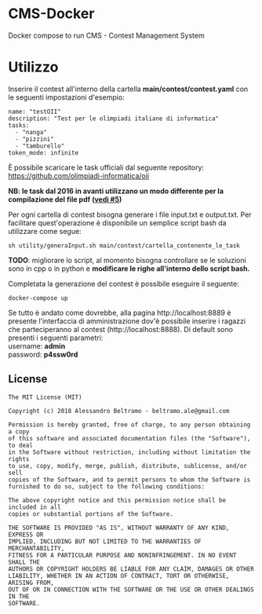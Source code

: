 # CMS-Docker
Docker compose to run CMS - Contest Management System

# Utilizzo
Inserire il contest all'interno della cartella **main/contest/contest.yaml** con le seguenti impostazioni d'esempio:
```
name: "testOII"
description: "Test per le olimpiadi italiane di informatica"
tasks:
  - "nanga"
  - "pizzini"
  - "tamburello"
token_mode: infinite
```
È possibile scaricare le task ufficiali dal seguente repository: https://github.com/olimpiadi-informatica/oii

**NB: le task dal 2016 in avanti utilizzano un modo differente per la compilazione del file pdf ([vedi #5](https://github.com/olimpiadi-informatica/oii/issues/5))**

Per ogni cartella di contest bisogna generare i file input.txt e output.txt. Per facilitare quest'operazione è disponibile un semplice script bash da utilizzare come segue: 
```
sh utility/generaInput.sh main/contest/cartella_contenente_le_task
```
**TODO**: migliorare lo script, al momento bisogna controllare se le soluzioni sono in cpp o in python e **modificare le righe all'interno dello script bash.**

Completata la generazione del contest è possibile eseguire il seguente:
```
docker-compose up
```
Se tutto è andato come dovrebbe, alla pagina http://localhost:8889 è presente l'interfaccia di amministrazione dov'è possibile inserire i ragazzi che parteciperanno al contest (http://localhost:8888). Di default sono presenti i seguenti parametri:  
username: **admin**  
password: **p4ssw0rd**

License
-------
	The MIT License (MIT)

	Copyright (c) 2018 Alessandro Beltramo - beltramo.ale@gmail.com

	Permission is hereby granted, free of charge, to any person obtaining a copy
	of this software and associated documentation files (the "Software"), to deal
	in the Software without restriction, including without limitation the rights
	to use, copy, modify, merge, publish, distribute, sublicense, and/or sell
	copies of the Software, and to permit persons to whom the Software is
	furnished to do so, subject to the following conditions:

	The above copyright notice and this permission notice shall be included in all
	copies or substantial portions of the Software.

	THE SOFTWARE IS PROVIDED "AS IS", WITHOUT WARRANTY OF ANY KIND, EXPRESS OR
	IMPLIED, INCLUDING BUT NOT LIMITED TO THE WARRANTIES OF MERCHANTABILITY,
	FITNESS FOR A PARTICULAR PURPOSE AND NONINFRINGEMENT. IN NO EVENT SHALL THE
	AUTHORS OR COPYRIGHT HOLDERS BE LIABLE FOR ANY CLAIM, DAMAGES OR OTHER
	LIABILITY, WHETHER IN AN ACTION OF CONTRACT, TORT OR OTHERWISE, ARISING FROM,
	OUT OF OR IN CONNECTION WITH THE SOFTWARE OR THE USE OR OTHER DEALINGS IN THE
	SOFTWARE.